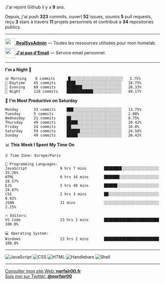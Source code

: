 J'ai rejoint Github il y a **9** ans.

Depuis, j'ai push **323** commits, ouvert **52** issues, soumis **5** pull requests, reçu **3** stars à travers **11** projets personnels et contribué à **34** repositories publics.

---

[<img src="https://avatars2.githubusercontent.com/u/64165263?s=96&v=4" width="32" height="32" align="center"> **RealSysAdmin**](https://github.com/realsysadmin-icu) — Toutes les ressources utilisées pour mon homelab.  
[<img src="https://avatars1.githubusercontent.com/u/65110091?s=96&v=4" width="32" height="32" align="center"> **J'ai pas d'Email**](https://github.com/jaipasdemail) — Service email personnel.  

---

<!--START_SECTION:waka-->
**I'm a Night 🦉** 

```text
🌞 Morning    9 commits      █░░░░░░░░░░░░░░░░░░░░░░░░   3.75% 
🌆 Daytime    45 commits     ████░░░░░░░░░░░░░░░░░░░░░   18.75% 
🌃 Evening    68 commits     ███████░░░░░░░░░░░░░░░░░░   28.33% 
🌙 Night      118 commits    ████████████░░░░░░░░░░░░░   49.17%

```
📅 **I'm Most Productive on Saturday** 

```text
Monday       33 commits     ███░░░░░░░░░░░░░░░░░░░░░░   13.75% 
Tuesday      5 commits      ░░░░░░░░░░░░░░░░░░░░░░░░░   2.08% 
Wednesday    21 commits     ██░░░░░░░░░░░░░░░░░░░░░░░   8.75% 
Thursday     49 commits     █████░░░░░░░░░░░░░░░░░░░░   20.42% 
Friday       24 commits     ██░░░░░░░░░░░░░░░░░░░░░░░   10.0% 
Saturday     59 commits     ██████░░░░░░░░░░░░░░░░░░░   24.58% 
Sunday       49 commits     █████░░░░░░░░░░░░░░░░░░░░   20.42%

```


📊 **This Week I Spent My Time On** 

```text
⌚︎ Time Zone: Europe/Paris

💬 Programming Languages: 
JavaScript               8 hrs 7 mins        ████████░░░░░░░░░░░░░░░░░   35.26% 
HTML                     6 hrs 34 mins       ███████░░░░░░░░░░░░░░░░░░   28.57% 
EJS                      5 hrs 40 mins       ██████░░░░░░░░░░░░░░░░░░░   24.67% 
CSS                      2 hrs 3 mins        ██░░░░░░░░░░░░░░░░░░░░░░░   8.92% 
JSON                     31 mins             ░░░░░░░░░░░░░░░░░░░░░░░░░   2.25%

🔥 Editors: 
VS Code                  23 hrs 2 mins       █████████████████████████   100.0%

💻 Operating System: 
Windows                  23 hrs 2 mins       █████████████████████████   100.0%

```


<!--END_SECTION:waka-->

---

![JavaScript](https://img.shields.io/static/v1?style=for-the-badge&label=JavaScript&color=555&labelColor=%23f1e05a&message=72%25)
![CSS](https://img.shields.io/static/v1?style=for-the-badge&label=CSS&color=555&labelColor=%23563d7c&message=21%25)
![HTML](https://img.shields.io/static/v1?style=for-the-badge&label=HTML&color=555&labelColor=%23e34c26&message=5.2%25)
![Handlebars](https://img.shields.io/static/v1?style=for-the-badge&label=Handlebars&color=555&labelColor=%23f7931e&message=1.5%25)
![Shell](https://img.shields.io/static/v1?style=for-the-badge&label=Shell&color=555&labelColor=%2389e051&message=0.1%25)

---

[Consulter mon site Web: **norfair00.fr**](https://norfair00.fr/)  
[Suis moi sur Twitter: **@norfair00**](https://twitter.com/norfair00)

